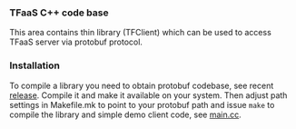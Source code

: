 ### TFaaS C++ code base
This area contains thin library (TFClient) which can be used to access
TFaaS server via protobuf protocol.

### Installation
To compile a library you need to obtain protobuf codebase, see
recent [release](https://github.com/google/protobuf/releases). Compile it
and make it available on your system. Then adjust path settings in
Makefile.mk to point to your protobuf path and issue `make` to compile
the library and simple demo client code, see
[main.cc](https://github.com/vkuznet/TFaaS/blob/master/src/cpp/main.cc).
